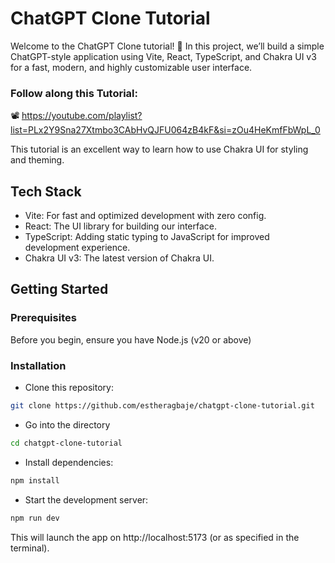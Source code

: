 # ChatGPT Clone Tutorial

Welcome to the ChatGPT Clone tutorial! 🚀 In this project, we’ll build a simple ChatGPT-style application using Vite, React, TypeScript, and Chakra UI v3 for a fast, modern, and highly customizable user interface.

### Follow along this Tutorial:

📽️ https://youtube.com/playlist?list=PLx2Y9Sna27Xtmbo3CAbHvQJFU064zB4kF&si=zOu4HeKmfFbWpL_0

This tutorial is an excellent way to learn how to use Chakra UI for styling and theming.

## Tech Stack

- Vite: For fast and optimized development with zero config.
- React: The UI library for building our interface.
- TypeScript: Adding static typing to JavaScript for improved development experience.
- Chakra UI v3: The latest version of Chakra UI.

## Getting Started

### Prerequisites

Before you begin, ensure you have Node.js (v20 or above)

### Installation

- Clone this repository:

```bash
git clone https://github.com/estheragbaje/chatgpt-clone-tutorial.git
```

- Go into the directory

```bash
cd chatgpt-clone-tutorial
```

- Install dependencies:

```bash
npm install
```

- Start the development server:

```bash
npm run dev
```

This will launch the app on http://localhost:5173 (or as specified in the terminal).
